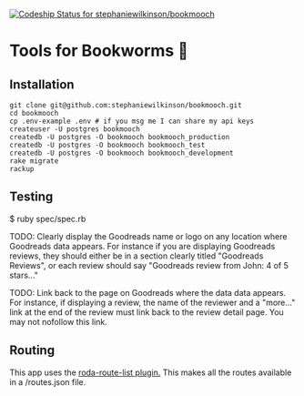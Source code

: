 [ ![Codeship Status for stephaniewilkinson/bookmooch](https://app.codeship.com/projects/859f6a90-2275-0136-c761-0e1a22c436f6/status?branch=master)](https://app.codeship.com/projects/286021)

# Tools for Bookworms 📒

## Installation

```
git clone git@github.com:stephaniewilkinson/bookmooch.git
cd bookmooch
cp .env-example .env # if you msg me I can share my api keys
createuser -U postgres bookmooch
createdb -U postgres -O bookmooch bookmooch_production
createdb -U postgres -O bookmooch bookmooch_test
createdb -U postgres -O bookmooch bookmooch_development
rake migrate
rackup
```

## Testing

$ ruby spec/spec.rb

TODO: Clearly display the Goodreads name or logo on any location where Goodreads data appears. For instance if you are displaying Goodreads reviews, they should either be in a section clearly titled "Goodreads Reviews", or each review should say "Goodreads review from John: 4 of 5 stars..."

TODO: Link back to the page on Goodreads where the data data appears. For instance, if displaying a review, the name of the reviewer and a "more..." link at the end of the review must link back to the review detail page. You may not nofollow this link.

## Routing

This app uses the [roda-route-list plugin.](https://github.com/jeremyevans/roda-route_list) This makes all the routes available in a /routes.json file. 
